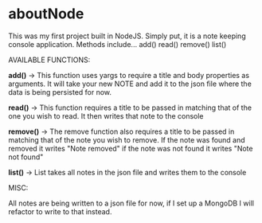 # aboutNode
This was my first project built in NodeJS. Simply put, it is a note keeping console application. Methods include...
  add()
  read()
  remove()
  list()
  
AVAILABLE FUNCTIONS:

<b>add()</b> -> This function uses yargs to require a title and body properties as arguments. It will take your new NOTE and add it to the json file where the data is being persisted for now.

<b>read()</b> -> This function requires a title to be passed in matching that of the one you wish to read. It then writes that note to the console

<b>remove()</b> -> The remove function also requires a title to be passed in matching that of the note you wish to remove. If the note was found and removed it writes "Note removed" if the note was not found it writes "Note not found"

<b>list()</b> -> List takes all notes in the json file and writes them to the console

MISC:

All notes are being written to a json file for now, if I set up a MongoDB I will refactor to write to that instead.
  
